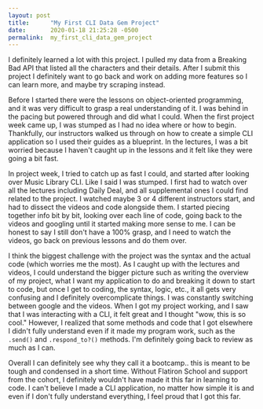 ```yaml
---
layout: post
title:      "My First CLI Data Gem Project"
date:       2020-01-18 21:25:28 -0500
permalink:  my_first_cli_data_gem_project
---
```


I definitely learned a lot with this project. I pulled my data from a Breaking Bad API that listed all the characters and their details. After I submit this project I definitely want to go back and work on adding more features so I can learn more, and maybe try scraping instead.

Before I started there were the lessons on object-oriented programming, and it was very difficult to grasp a real understanding of it. I was behind in the pacing but powered through and did what I could. When the first project week came up, I was stumped as I had no idea where or how to begin. Thankfully, our instructors walked us through on how to create a simple CLI application so I used their guides as a blueprint. In the lectures, I was a bit worried because I haven't caught up in the lessons and it felt like they were going a bit fast. 

In project week, I tried to catch up as fast I could, and started after looking over Music Library CLI. Like I said I was stumped. I first had to watch over all the lectures including Daily Deal, and all supplemental ones I could find related to the project. I watched maybe 3 or 4 different instructors start, and had to dissect the videos and code alongside them. I started piecing together info bit by bit, looking over each line of code, going back to the videos and googling until it started making more sense to me. I can be honest to say I still don't have a 100% grasp, and I need to watch the videos, go back on previous lessons and do them over.

I think the biggest challenge with the project was the syntax and the actual code (which worries me the most). As I caught up with the lectures and videos, I could understand the bigger picture such as writing the overview of my project, what I want my application to do and breaking it down to start to code, but once I get to coding, the syntax, logic, etc., it all gets very confusing and I definitely overcomplicate things. I was constantly switching between google and the videos. When I got my project working, and I saw that I was interacting with a CLI, it felt great and I thought "wow, this is so cool." However, I realized that some methods and code that I got elsewhere I didn't fully understand even if it made my program work, such as the  `.send()` and `.respond_to?()` methods. I'm definitely going back to review as much as I can. 

Overall I can definitely see why they call it a bootcamp.. this is meant to be tough and condensed in a short time. Without Flatiron School and support from the cohort, I definitely wouldn't have made it this far in learning to code. I can't believe I made a CLI application, no matter how simple it is and even if I don't fully understand everything, I feel proud that I got this far.
